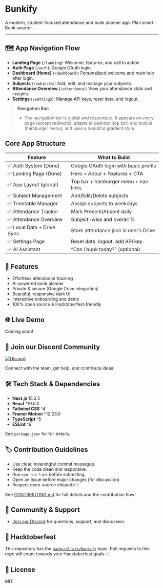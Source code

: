 # Bunkify

A modern, student-focused attendance and bunk planner app. Plan smart. Bunk smarter.

---

## 🗺️ App Navigation Flow

- **Landing Page** (`/landing`): Welcome, features, and call to action.
- **Auth Page** (`/auth`): Google OAuth login.
- **Dashboard (Home)** (`/dashboard`): Personalized welcome and main hub after login.
- **Subjects** (`/subjects`): Add, edit, and manage your subjects.
- **Attendance Overview** (`/attendance`): View your attendance stats and insights.
- **Settings** (`/settings`): Manage API keys, reset data, and logout.

> **Navigation Bar:**
> - The navigation bar is global and responsive. It appears on every page (except redirects), adapts to desktop (top bar) and mobile (hamburger menu), and uses a beautiful gradient style.

## Core App Structure
| Feature                    | What to Build                         |
| -------------------------- | ------------------------------------- |
| ✅ Auth System (Done)       | Google OAuth login with basic profile |
| ✅ Landing Page (Done)      | Hero + About + Features + CTA         |
| ✅ App Layout (global)      | Top bar + hamburger menu + nav links  |
| ✅ Subject Management       | Add/Edit/Delete subjects              |
| ✅ Timetable Manager        | Assign subjects to weekdays           |
| ✅ Attendance Tracker       | Mark Present/Absent daily             |
| ✅ Attendance Overview      | Subject-wise and overall %            |
| ✅ Local Data + Drive Sync  | Store attendance.json in user’s Drive |
| ✅ Settings Page            | Reset data, logout, add API key       |
| ✅ AI Assistant             | “Can I bunk today?” (optional)        |


## 🚀 Features
- Effortless attendance tracking
- AI-powered bunk planner
- Private & secure (Google Drive integration)
- Beautiful, responsive dark UI
- Interactive onboarding and demo
- 100% open source & Hacktoberfest-friendly

## 🌐 Live Demo
Coming soon!

## 💬 Join our Discord Community
[![Discord](https://img.shields.io/badge/Discord-Join%20us-5865F2?logo=discord&logoColor=white)](https://discord.gg/XnKbVYXH)

Connect with the team, get help, and contribute ideas!

## 🛠️ Tech Stack & Dependencies
- **Next.js** 15.3.5
- **React** ^19.0.0
- **Tailwind CSS** ^4
- **Framer Motion** ^12.23.0
- **TypeScript** ^5
- **ESLint** ^9

See `package.json` for full details.

## 🏷️ Contribution Guidelines
- Use clear, meaningful commit messages.
- Keep the code clean and responsive.
- Run `npm run lint` before submitting.
- Open an Issue before major changes (for discussion).
- Respect open-source etiquette ✨

See [CONTRIBUTING.md](./CONTRIBUTING.md) for full details and the contribution flow!

## 💬 Community & Support
- [Join our Discord](https://discord.gg/XnKbVYXH) for questions, support, and discussion.

## 🌱 Hacktoberfest
This repository has the [`hacknrollers/bunkify`](https://github.com/hacknrollers/bunkify) topic. Pull requests to this repo will count towards your Hacktoberfest goals ✅.

## 📄 License
MIT

